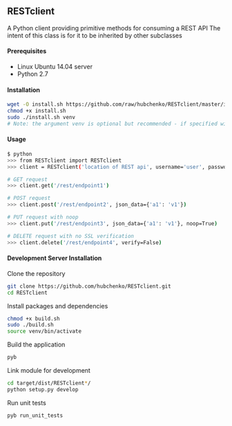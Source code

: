 

## RESTclient
A Python client providing primitive methods for consuming a REST API
The intent of this class is for it to be inherited by other subclasses


#### Prerequisites
* Linux Ubuntu 14.04 server
* Python 2.7


#### Installation
```bash
wget -O install.sh https://github.com/raw/hubchenko/RESTclient/master/install.sh
chmod +x install.sh
sudo ./install.sh venv
# Note: the argument venv is optional but recommended - if specified will install all packages in a Python virtual environment
```


#### Usage
```bash
$ python
>>> from RESTclient import RESTclient
>>> client = RESTclient('location of REST api', username='user', password='pass')

# GET request
>>> client.get('/rest/endpoint1')

# POST request
>>> client.post('/rest/endpoint2', json_data={'a1': 'v1'})

# PUT request with noop
>>> client.put('/rest/endpoint3', json_data={'a1': 'v1'}, noop=True)

# DELETE request with no SSL verification
>>> client.delete('/rest/endpoint4', verify=False)

```


#### Development Server Installation

Clone the repository
```bash
git clone https://github.com/hubchenko/RESTclient.git
cd RESTclient
```

Install packages and dependencies
```bash
chmod +x build.sh
sudo ./build.sh
source venv/bin/activate
```

Build the application
```bash
pyb
```

Link module for development
```bash
cd target/dist/RESTclient*/
python setup.py develop
```

Run unit tests
```bash
pyb run_unit_tests
```